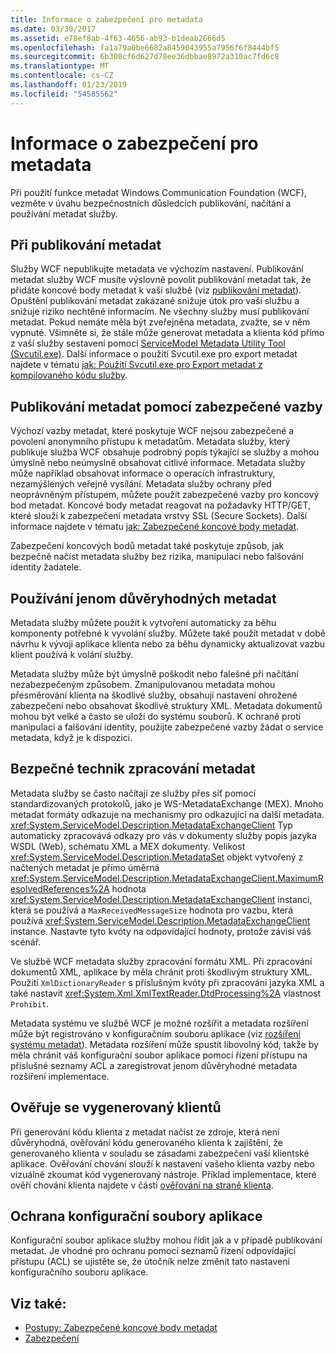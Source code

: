 ```yaml
---
title: Informace o zabezpečení pro metadata
ms.date: 03/30/2017
ms.assetid: e78ef8ab-4f63-4656-ab93-b1deab2666d5
ms.openlocfilehash: fa1a79a0be6682a8459043955a7956f6f8444bf5
ms.sourcegitcommit: 6b308cf6d627d78ee36dbbae8972a310ac7fd6c8
ms.translationtype: MT
ms.contentlocale: cs-CZ
ms.lasthandoff: 01/23/2019
ms.locfileid: "54585562"
---
```

# <a name="security-considerations-with-metadata"></a>Informace o zabezpečení pro metadata
Při použití funkce metadat Windows Communication Foundation (WCF), vezměte v úvahu bezpečnostních důsledcích publikování, načítání a používání metadat služby.  
  
## <a name="when-to-publish-metadata"></a>Při publikování metadat  
 Služby WCF nepublikujte metadata ve výchozím nastavení. Publikování metadat služby WCF musíte výslovně povolit publikování metadat tak, že přidáte koncové body metadat k vaší službě (viz [publikování metadat](../../../../docs/framework/wcf/feature-details/publishing-metadata.md)). Opuštění publikování metadat zakázané snižuje útok pro vaši službu a snižuje riziko nechtěné informacím. Ne všechny služby musí publikování metadat. Pokud nemáte měla být zveřejněna metadata, zvažte, se v něm vypnuté. Všimněte si, že stále může generovat metadata a klienta kód přímo z vaší služby sestavení pomocí [ServiceModel Metadata Utility Tool (Svcutil.exe)](../../../../docs/framework/wcf/servicemodel-metadata-utility-tool-svcutil-exe.md). Další informace o použití Svcutil.exe pro export metadat najdete v tématu [jak: Použití Svcutil.exe pro Export metadat z kompilovaného kódu služby](../../../../docs/framework/wcf/feature-details/how-to-use-svcutil-exe-to-export-metadata-from-compiled-service-code.md).  
  
## <a name="publishing-metadata-using-a-secure-binding"></a>Publikování metadat pomocí zabezpečené vazby  
 Výchozí vazby metadat, které poskytuje WCF nejsou zabezpečené a povolení anonymního přístupu k metadatům. Metadata služby, který publikuje služba WCF obsahuje podrobný popis týkající se služby a mohou úmyslně nebo neúmyslně obsahovat citlivé informace. Metadata služby může například obsahovat informace o operacích infrastruktury, nezamýšlených veřejně vysílání. Metadata služby ochrany před neoprávněným přístupem, můžete použít zabezpečené vazby pro koncový bod metadat. Koncové body metadat reagovat na požadavky HTTP/GET, které slouží k zabezpečení metadata vrstvy SSL (Secure Sockets). Další informace najdete v tématu [jak: Zabezpečené koncové body metadat](../../../../docs/framework/wcf/feature-details/how-to-secure-metadata-endpoints.md).  
  
 Zabezpečení koncových bodů metadat také poskytuje způsob, jak bezpečně načíst metadata služby bez rizika, manipulaci nebo falšování identity žadatele.  
  
## <a name="using-only-trusted-metadata"></a>Používání jenom důvěryhodných metadat  
 Metadata služby můžete použít k vytvoření automaticky za běhu komponenty potřebné k vyvolání služby. Můžete také použít metadat v době návrhu k vývoji aplikace klienta nebo za běhu dynamicky aktualizovat vazbu klient používá k volání služby.  
  
 Metadata služby může být úmyslně poškodit nebo falešné při načítání nezabezpečeným způsobem. Zmanipulovanou metadata mohou přesměrování klienta na škodlivé služby, obsahují nastavení ohrožené zabezpečení nebo obsahovat škodlivé struktury XML. Metadata dokumentů mohou být velké a často se uloží do systému souborů. K ochraně proti manipulaci a falšování identity, použijte zabezpečené vazby žádat o service metadata, když je k dispozici.  
  
## <a name="using-safe-techniques-for-processing-metadata"></a>Bezpečné technik zpracování metadat  
 Metadata služby se často načítají ze služby přes síť pomocí standardizovaných protokolů, jako je WS-MetadataExchange (MEX). Mnoho metadat formáty odkazuje na mechanismy pro odkazující na další metadata. <xref:System.ServiceModel.Description.MetadataExchangeClient> Typ automaticky zpracovává odkazy pro vás v dokumenty služby popis jazyka WSDL (Web), schématu XML a MEX dokumenty. Velikost <xref:System.ServiceModel.Description.MetadataSet> objekt vytvořený z načtených metadat je přímo úměrná <xref:System.ServiceModel.Description.MetadataExchangeClient.MaximumResolvedReferences%2A> hodnota <xref:System.ServiceModel.Description.MetadataExchangeClient> instanci, která se používá a `MaxReceivedMessageSize` hodnota pro vazbu, která používá <xref:System.ServiceModel.Description.MetadataExchangeClient> instance. Nastavte tyto kvóty na odpovídající hodnoty, protože závisí váš scénář.  
  
 Ve službě WCF metadata služby zpracování formátu XML. Při zpracování dokumentů XML, aplikace by měla chránit proti škodlivým struktury XML. Použití `XmlDictionaryReader` s příslušným kvóty při zpracování jazyka XML a také nastavit <xref:System.Xml.XmlTextReader.DtdProcessing%2A> vlastnost `Prohibit`.  
  
 Metadata systému ve službě WCF je možné rozšířit a metadata rozšíření může být registrováno v konfiguračním souboru aplikace (viz [rozšíření systému metadat](../../../../docs/framework/wcf/extending/extending-the-metadata-system.md)). Metadata rozšíření může spustit libovolný kód, takže by měla chránit váš konfigurační soubor aplikace pomocí řízení přístupu na příslušné seznamy ACL a zaregistrovat jenom důvěryhodné metadata rozšíření implementace.  
  
## <a name="validating-generated-clients"></a>Ověřuje se vygenerovaný klientů  
 Při generování kódu klienta z metadat načíst ze zdroje, která není důvěryhodná, ověřování kódu generovaného klienta k zajištění, že generovaného klienta v souladu se zásadami zabezpečení vaší klientské aplikace. Ověřování chování slouží k nastavení vašeho klienta vazby nebo vizuálně zkoumat kód vygenerovaný nástroje. Příklad implementace, které ověří chování klienta najdete v části [ověřování na straně klienta](../../../../docs/framework/wcf/samples/client-validation.md).  
  
## <a name="protecting-application-configuration-files"></a>Ochrana konfigurační soubory aplikace  
 Konfigurační soubor aplikace služby mohou řídit jak a v případě publikování metadat. Je vhodné pro ochranu pomocí seznamů řízení odpovídající přístupu (ACL) se ujistěte se, že útočník nelze změnit tato nastavení konfiguračního souboru aplikace.  
  
## <a name="see-also"></a>Viz také:
- [Postupy: Zabezpečené koncové body metadat](../../../../docs/framework/wcf/feature-details/how-to-secure-metadata-endpoints.md)
- [Zabezpečení](../../../../docs/framework/wcf/feature-details/security.md)
